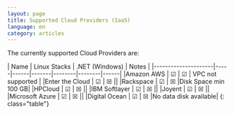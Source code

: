 ```yaml
---
layout: page
title: Supported Cloud Providers (IaaS)
language: en
category: articles
---
```


The currently supported Cloud Providers are:

| Name  | Linux Stacks | .NET (Windows) | Notes |
|---------------------|-----|------|-------|--------|--------|------|
|Amazon AWS           |  ☑  |  ☑  | VPC not supported |
|Enter the Cloud      |  ☑  |  ☒  ||
|Rackspace            |  ☑  |  ☒  |Disk Space min 100 GB|
|HPCloud              |  ☑  |  ☒  ||
|IBM Softlayer        |  ☑  |  ☒  ||
|Joyent               |  ☑  |  ☒  ||
|Microsoft Azure      |  ☑  |  ☒  ||
|Digital Ocean        |  ☑  |  ☒  |No data disk available|
{: class="table"}
